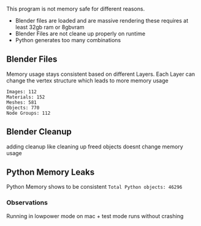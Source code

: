 This program is not memory safe for different reasons.

- Blender files are loaded and are massive rendering these requires at least 32gb ram or 8gbvram
- Blender Files are not cleane up properly on runtime
- Python generates too many combinations

## Blender Files
Memory usage stays consistent based on different Layers. Each Layer can change the vertex structure which leads to more memory usage
```
Images: 112  
Materials: 152  
Meshes: 581  
Objects: 770  
Node Groups: 112
```

## Blender Cleanup
adding cleanup like cleaning up freed objects doesnt change memory usage

## Python Memory Leaks
Python Memory shows to be consistent
`Total Python objects: 46296`

### Observations
Running in lowpower mode on mac + test mode runs without crashing